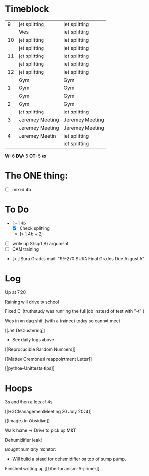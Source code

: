 # Timeblock

|     |                 |                 |
| --- | --------------- | --------------- |
| 9   | jet splitting   | jet splitting   |
|     | Wes             | jet splitting   |
| 10  | jet splitting   | jet splitting   |
|     | jet splitting   | jet splitting   |
| 11  | jet splitting   | jet splitting   |
|     | jet splitting   | jet splitting   |
| 12  | jet splitting   | jet splitting   |
|     | Gym             | Gym             |
| 1   | Gym             | Gym             |
|     | Gym             | Gym             |
| 2   | Gym             | Gym             |
|     | jet splitting   | jet splitting   |
| 3   | Jeremey Meeting | Jeremey Meeting |
|     | Jeremey Meeting | Jeremey Meeting |
| 4   | Jeremey Meetin  | jet splitting   |
|     |                 | jet splitting   |

**W:** 6 
**DW:** 5
**OT:** 5
**ex**

# The ONE thing: 
- [ ] mixed 4b


# To Do
- [> ]  4b
	 - [x] Check splitting
	 - [> ] 4b + 2j
- [ ] write up S/sqrt(B) argument
- [ ] CAM training
- [> ] Sura Grades mail: "99-270 SURA Final Grades Due August 5"


# Log

Up at 7:20

Raining will drive to school

Fixed CI (truthstudy was running the full job instead of test with "-t" )

Wes in on daq shift (with a trainee) today so cannot meet

[[Jet DeClustering]]
- See daily logs above


[[Reproducible Random Numbers]]

[[Matteo Cremonesi reappointment Letter]]

[[python-Unittests-tips]]

# Hoops 
3s and then a lots of 4s 

[[HGCManagementMeeting 30 July 2024]]

[[Images in Obsidian]]

Walk home -> Drive to pick up M&T

Dehumidifier leak!  

Bought humidity monitor: 
- Will bulid a stand for dehumidifier on top of sump pump.

Finished writing up [[Libertarianism-A-primer]]






